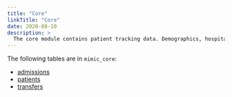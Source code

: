 ```yaml
---
title: "Core"
linkTitle: "Core"
date: 2020-08-10
description: >
  The core module contains patient tracking data. Demographics, hospital admissions, and in-hospital ward transfers are described here.
---
```


The following tables are in `mimic_core`:

* [admissions](/core/admissions)
* [patients](/core/patients)
* [transfers](/core/transfers)